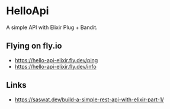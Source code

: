 # HelloApi

A simple API with Elixir Plug + Bandit.

## Flying on fly.io

- https://hello-api-elixir.fly.dev/ping
- https://hello-api-elixir.fly.dev/info

## Links

- https://saswat.dev/build-a-simple-rest-api-with-elixir-part-1/
